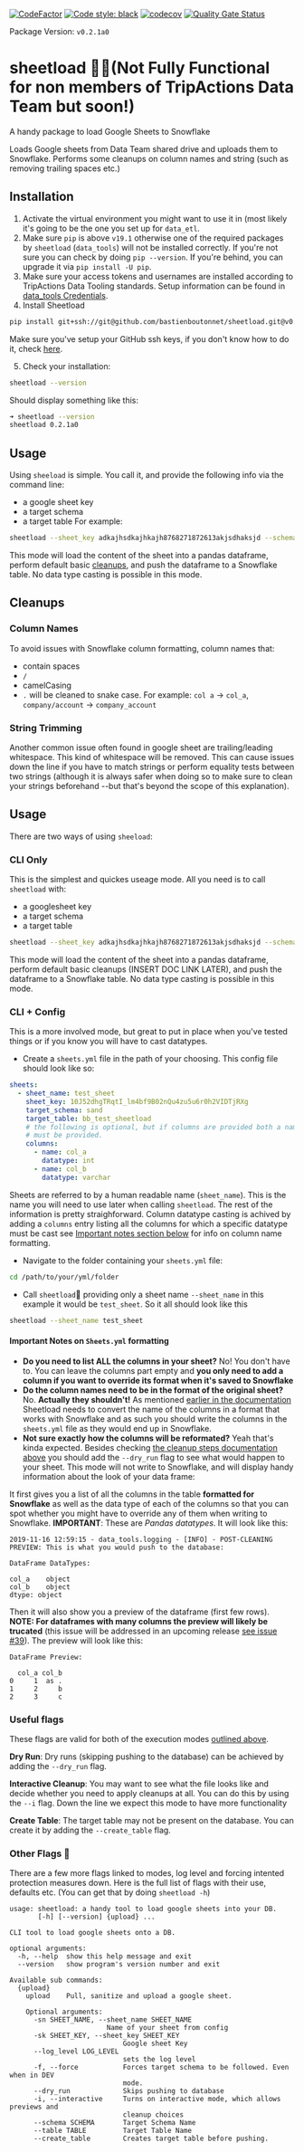 [![CodeFactor](https://www.codefactor.io/repository/github/bastienboutonnet/sheetload/badge)](https://www.codefactor.io/repository/github/bastienboutonnet/sheetload)
[![Code style: black](https://img.shields.io/badge/code%20style-black-000000.svg)](https://github.com/ambv/black)
[![codecov](https://codecov.io/gh/bastienboutonnet/sheetload/branch/dev%2Fdaft_punk/graph/badge.svg)](https://codecov.io/gh/bastienboutonnet/sheetload)
[![Quality Gate Status](https://sonarcloud.io/api/project_badges/measure?project=bastienboutonnet_sheetload&metric=alert_status)](https://sonarcloud.io/dashboard?id=bastienboutonnet_sheetload)

Package Version: `v0.2.1a0`

# sheetload 💩🤦(Not Fully Functional for non members of TripActions Data Team but soon!)
A handy package to load Google Sheets to Snowflake

Loads Google sheets from Data Team shared drive and uploads them to Snowflake.
Performs some cleanups on column names and string (such as removing trailing spaces etc.)

## Installation
1. Activate the virtual environment you might want to use it in (most likely it's going to be the one you set up for `data_etl`.
2. Make sure `pip` is above `v19.1` otherwise one of the required packages by `sheetload` (`data_tools`) will not be installed correctly. If you're not sure you can check by doing `pip --version`. If you're behind, you can upgrade it via `pip install -U pip`.
3. Make sure your access tokens and usernames are installed according to TripActions Data Tooling standards. Setup information can be found in [data_tools Credentials](https://github.com/tripactions/data_tooling/blob/master/README.md#credentials).
4. Install Sheetload
```bash
pip install git+ssh://git@github.com/bastienboutonnet/sheetload.git@v0.2.1a0
```
Make sure you've setup your GitHub ssh keys, if you don't know how to do it, check [here](https://help.github.com/articles/adding-a-new-ssh-key-to-your-github-account/).

5. Check your installation:
```bash
sheetload --version
```
Should display something like this:
```bash
➜ sheetload --version
sheetload 0.2.1a0
```

## Usage
Using `sheeload` is simple. You call it, and provide the following info via the command line:
- a google sheet key
- a target schema
- a target table
For example:
```bash
sheetload --sheet_key adkajhsdkajhkajh8768271872613akjsdhaksjd --schema sand --table test_table
```
This mode will load the content of the sheet into a pandas dataframe, perform default basic [cleanups](#cleanups), and push the dataframe to a Snowflake table. No data type casting is possible in this mode.

## Cleanups
### Column Names
To avoid issues with Snowflake column formatting, column names that:
- contain spaces
- `/`
- camelCasing
- `.`
will be cleaned to snake case.
For example: `col a` -> `col_a`, `company/account` -> `company_account`

### String Trimming
Another common issue often found in google sheet are trailing/leading whitespace. This kind of whitespace will be removed. This can cause issues down the line if you have to match strings or perform equality tests between two strings (although it is always safer when doing so to make sure to clean your strings beforehand --but that's beyond the scope of this explanation).



## Usage
There are two ways of using `sheeload`:

### CLI Only
This is the simplest and quickes useage mode. All you need is to call `sheetload` with:
- a googlesheet key
- a target schema
- a target table
```bash
sheetload --sheet_key adkajhsdkajhkajh8768271872613akjsdhaksjd --schema sand --table test_table
```
This mode will load the content of the sheet into a pandas dataframe, perform default basic cleanups (INSERT DOC LINK LATER), and push the dataframe to a Snowflake table. No data type casting is possible in this mode.

### CLI + Config
This is a more involved mode, but great to put in place when you've tested things or if you know you will have to cast datatypes.
- Create a `sheets.yml` file in the path of your choosing. This config file should look like so:
```yaml
sheets:
  - sheet_name: test_sheet
    sheet_key: 10J52dhgTRqtI_lm4bf9B02nQu4zu5u6r0h2VIDTjRXg
    target_schema: sand
    target_table: bb_test_sheetload
    # the following is optional, but if columns are provided both a name and a datatype
    # must be provided.
    columns:
      - name: col_a
        datatype: int
      - name: col_b
        datatype: varchar
```

Sheets are referred to by a human readable name (`sheet_name`). This is the name you will need to use later when calling `sheetload`.
The rest of the information is pretty straighforward. Column datatype casting is achived by adding a `columns` entry listing all the columns for which a specific datatype must be cast see [Important notes section below](#Important-notes-on-`Sheets.yml`-formatting) for info on column name formatting.
- Navigate to the folder containing your `sheets.yml` file:
```bash
cd /path/to/your/yml/folder
```
- Call `sheetload`🧼 providing only a sheet name `--sheet_name` in this example it would be `test_sheet`. So it all should look like this
```bash
sheetload --sheet_name test_sheet
```

#### Important Notes on `Sheets.yml` formatting
- **Do you need to list ALL the columns in your sheet?**
No! You don't have to. You can leave the columns part empty and **you only need to add a column if you want to override its format when it's saved to Snowflake**
- **Do the column names need to be in the format of the original sheet?**
No. **Actually they shouldn't!** As mentioned [earlier in the documentation](#column-names) Sheetload needs to convert the name of the columns in a format that works with Snowflake and as such you should write the columns in the `sheets.yml` file as they would end up in Snowflake.
- **Not sure exactly how the columns will be reformated?**
Yeah that's kinda expected. Besides checking [the cleanup steps documentation above](#column-names) you should add the `--dry_run` flag to see what would happen to your sheet. This mode will not write to Snowflake, and will display handy information about the look of your data frame:

It first gives you a list of all the columns in the table **formatted for Snowflake** as well as the data type of each of the columns so that you can spot whether you might have to override any of them when writing to Snowflake. **IMPORTANT**: These are *Pandas datatypes*. It will look like this:
```
2019-11-16 12:59:15 - data_tools.logging - [INFO] - POST-CLEANING PREVIEW: This is what you would push to the database:

DataFrame DataTypes:

col_a    object
col_b    object
dtype: object
```

Then it will also show you a preview of the dataframe (first few rows). **NOTE: For dataframes with many columns the preview will likely be trucated** (this issue will be addressed in an upcoming release [see issue #39](https://github.com/bastienboutonnet/sheetload/issues/39)). The preview will look like this:
```
DataFrame Preview:

  col_a col_b
0     1  as .
1     2     b
2     3     c
```

### Useful flags
These flags are valid for both of the execution modes [outlined above](#usage).

**Dry Run**: Dry runs (skipping pushing to the database) can be achieved by adding the `--dry_run` flag.

**Interactive Cleanup**: You may want to see what the file looks like and decide whether you need to apply cleanups at all. You can do this by using the `--i` flag.
Down the line we expect this mode to have more functionality

**Create Table**: The target table may not be present on the database. You can create it by adding the `--create_table` flag.

### Other Flags 🤯
There are a few more flags linked to modes, log level and forcing intented protection measures down. Here is the full list of flags with their use, defaults etc. (You can get that by doing `sheetload -h`)
```
usage: sheetload: a handy tool to load google sheets into your DB.
       [-h] [--version] {upload} ...

CLI tool to load google sheets onto a DB.

optional arguments:
  -h, --help  show this help message and exit
  --version   show program's version number and exit

Available sub commands:
  {upload}
    upload    Pull, sanitize and upload a google sheet.

    Optional arguments:
      -sn SHEET_NAME, --sheet_name SHEET_NAME
                        Name of your sheet from config
      -sk SHEET_KEY, --sheet_key SHEET_KEY
                            Google sheet Key
      --log_level LOG_LEVEL
                            sets the log level
      -f, --force           Forces target schema to be followed. Even when in DEV
                            mode.
      --dry_run             Skips pushing to database
      -i, --interactive     Turns on interactive mode, which allows previews and
                            cleanup choices
      --schema SCHEMA       Target Schema Name
      --table TABLE         Target Table Name
      --create_table        Creates target table before pushing.
```



